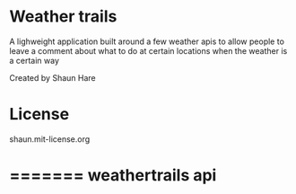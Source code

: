 Weather trails
============

A lighweight application built around a few weather apis to allow people to leave a comment 
about what to do at certain locations when the weather is a certain way 

Created by Shaun Hare 

License
==============

shaun.mit-license.org

=======
weathertrails api 
=============

